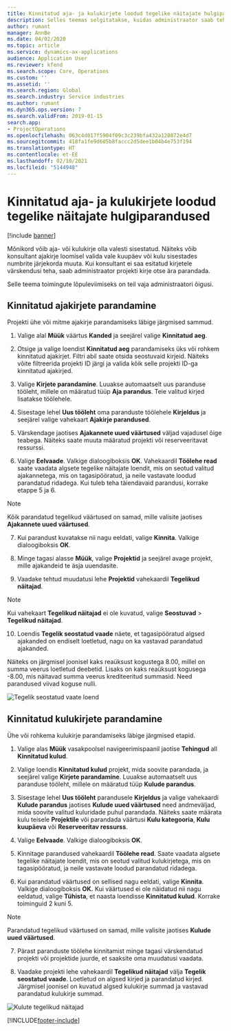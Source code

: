 ```yaml
---
title: Kinnitatud aja- ja kulukirjete loodud tegelike näitajate hulgiparandused
description: Selles teemas selgitatakse, kuidas administraator saab teha üksikuid või hulgiparandusi eelnevalt kinnitatud aja- või kulukirjetele, kui arveldus ei ole lõpetatud.
author: rumant
manager: AnnBe
ms.date: 04/02/2020
ms.topic: article
ms.service: dynamics-ax-applications
audience: Application User
ms.reviewer: kfend
ms.search.scope: Core, Operations
ms.custom: ''
ms.assetid: ''
ms.search.region: Global
ms.search.industry: Service industries
ms.author: rumant
ms.dyn365.ops.version: 7
ms.search.validFrom: 2019-01-15
search.app:
- ProjectOperations
ms.openlocfilehash: 063c4d017f5904f09c3c239bfa432a128872e4d7
ms.sourcegitcommit: 418fa1fe9d605b8faccc2d5dee1b04b4e753f194
ms.translationtype: HT
ms.contentlocale: et-EE
ms.lasthandoff: 02/10/2021
ms.locfileid: "5144948"
---
```

# <a name="bulk-corrections-of-actuals-created-by-approved-time-and-expense-entries"></a>Kinnitatud aja- ja kulukirjete loodud tegelike näitajate hulgiparandused

[!include [banner](../includes/psa-now-project-operations.md)]

Mõnikord võib aja- või kulukirje olla valesti sisestatud. Näiteks võib konsultant ajakirje loomisel valida vale kuupäev või kulu sisestades numbrite järjekorda muuta. Kui konsultant ei saa esitatud kirjetele värskendusi teha, saab administraator projekti kirje otse ära parandada.

Selle teema toimingute lõpuleviimiseks on teil vaja administraatori õigusi.

## <a name="correct-approved-time-entries"></a>Kinnitatud ajakirjete parandamine     

Projekti ühe või mitme ajakirje parandamiseks läbige järgmised sammud.

1. Valige alal **Müük** väärtus **Kanded** ja seejärel valige **Kinnitatud aeg**. 

2. Otsige ja valige loendist **Kinnitatud aeg** parandamiseks üks või rohkem kinnitatud ajakirjet. Filtri abil saate otsida seostuvaid kirjeid. Näiteks võite filtreerida projekti ID järgi ja valida kõik selle projekti ID-ga kinnitatud ajakirjed.

3. Valige **Kirjete parandamine**. Luuakse automaatselt uus paranduse tööleht, millele on määratud tüüp **Aja parandus**. Teie valitud kirjed lisatakse töölehele. 

4. Sisestage lehel **Uus tööleht** oma paranduste töölehele **Kirjeldus** ja seejärel valige vahekaart **Ajakirje parandused**.  
5. Värskendage jaotises **Ajakannete uued väärtused** väljad vajadusel õige teabega. Näiteks saate muuta määratud projekti või reserveeritavat ressurssi.

6. Valige **Eelvaade**. Valkige dialoogiboksis **OK**. Vahekaardil **Töölehe read** saate vaadata algsete tegelike näitajate loendit, mis on seotud valitud ajakannetega, mis on tagasipööratud, ja neile vastavate loodud parandatud ridadega. Kui tuleb teha täiendavaid parandusi, korrake etappe 5 ja 6. 

> [!NOTE]
> Kõik parandatud tegelikud väärtused on samad, mille valisite jaotises **Ajakannete uued väärtused**.

7. Kui parandust kuvatakse nii nagu eeldati, valige **Kinnita**. Valkige dialoogiboksis **OK**.

8. Minge tagasi alasse **Müük**, valige **Projektid** ja seejärel avage projekt, mille ajakandeid te äsja uuendasite. 

9. Vaadake tehtud muudatusi lehe **Projektid** vahekaardil **Tegelikud näitajad**. 

> [!NOTE]
> Kui vahekaart **Tegelikud näitajad** ei ole kuvatud, valige **Seostuvad** > **Tegelikud näitajad**.  

10. Loendis **Tegelik seostatud vaade** näete, et tagasipööratud algsed ajakanded on endiselt loetletud, nagu on ka vastavad parandatud ajakanded. 

Näiteks on järgmisel joonisel kaks reaüksust kogustega 8.00, millel on summa veerus loetletud deebetid. Lisaks on kaks reaüksust kogusega -8.00, mis näitavad summa veerus krediteeritud summasid. Need parandused viivad koguse nulli.

![Tegelik seostatud vaate loend](https://github.com/MicrosoftDocs/dynamics-365-customer-engagement-pr/blob/bulk-corrections-actuals-created-by-approved-time-expense-entries.md/time-actuals.png)
 
## <a name="correct-approved-expense-entries"></a>Kinnitatud kulukirjete parandamine

Ühe või rohkema kulukirje parandamiseks läbige järgmised etapid. 

1. Valige alas **Müük** vasakpoolsel navigeerimispaanil jaotise **Tehingud** all **Kinnitatud kulud**.

2. Valige loendis **Kinnitatud kulud** projekt, mida soovite parandada, ja seejärel valige **Kirjete parandamine**. Luuakse automaatselt uus paranduse tööleht, millele on määratud tüüp **Kulude parandus**. 

3. Sisestage lehel **Uus tööleht** parandusele **Kirjeldus** ja valige vahekaardi **Kulude parandus** jaotises **Kulude uued väärtused** need andmeväljad, mida soovite valitud kuluridade puhul parandada. Näiteks saate määrata kulu teisele **Projektile** või parandada väärtusi **Kulu kategooria**, **Kulu kuupäeva** või **Reserveeritav ressurss**.

4. Valige **Eelvaade**. Valkige dialoogiboksis **OK**. 

5. Kinnitage parandused vahekaardil **Töölehe read**. Saate vaadata algsete tegelike näitajate loendit, mis on seotud valitud kulukirjetega, mis on tagasipööratud, ja neile vastavate loodud parandatud ridadega.

6. Kui parandatud väärtused on sellised nagu eeldati, valige **Kinnita**. Valkige dialoogiboksis **OK.** Kui väärtused ei ole näidatud nii nagu eeldatud, valige **Tühista**, et naasta loendisse **Kinnitatud kulud**. Korrake toiminguid 2 kuni 5. 

> [!NOTE]
> Parandatud tegelikud väärtused on samad, mille valisite jaotises **Kulude uued väärtused**.

7. Pärast paranduste töölehe kinnitamist minge tagasi värskendatud projekti või projektide juurde, et saaksite oma muudatusi vaadata.  

8. Vaadake projekti lehe vahekaardil **Tegelikud näitajad** välja **Tegelik seostatud vaade**. Loetletud on algsed kirjed ja parandatud kirjed. Järgmisel joonisel on kuvatud algsed kulukirje summad ja vastavad parandatud kulukirje summad. 

![Kulute tegelikud näitajad](https://user-images.githubusercontent.com/60806505/77122219-4cd52900-69fa-11ea-8349-ccd2ffebf640.png)


[!INCLUDE[footer-include](../includes/footer-banner.md)]